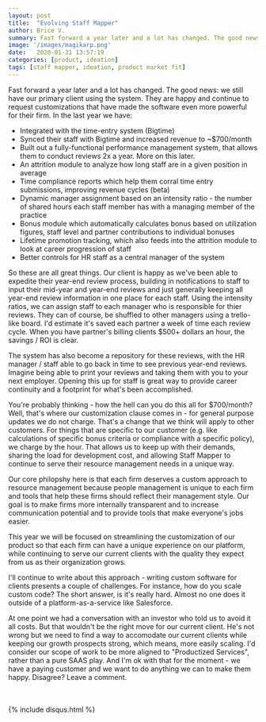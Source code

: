 ```yaml
---
layout: post
title:  "Evolving Staff Mapper"
author: Brice V.
summary: Fast forward a year later and a lot has changed. The good news - we still have our primary client using the system. They are happy and continue to request customizations that have made the software even more powerful for their firm.
image: '/images/magikarp.png'
date:   2020-01-31 13:57:19
categories: [product, ideation]
tags: [staff mapper, ideation, product market fit]
---
```


Fast forward a year later and a lot has changed. The good news: we still have our primary client using the system. They are happy and continue to request customizations that have made the software even more powerful for their firm. In the last year we have:

- Integrated with the time-entry system (Bigtime)
- Synced their staff with Bigtime and increased revenue to ~$700/month
- Built out a fully-functional performance management system, that allows them to conduct reviews 2x a year. More on this later.
- An attrition module to analyze how long staff are in a given position in average
- Time compliance reports which help them corral time entry submissions, improving revenue cycles (beta)
- Dynamic manager assignment based on an intensity ratio - the number of shared hours each staff member has with a managing member of the practice
- Bonus module which automatically calculates bonus based on utilization figures, staff level and partner contributions to individual bonuses
- Lifetime promotion tracking, which also feeds into the attrition module to look at career progression of staff
- Better controls for HR staff as a central manager of the system

So these are all great things. Our client is happy as we've been able to expedite their year-end review process, building in notifications to staff to input their mid-year and year-end reviews and just generally keeping all year-end review information in one place for each staff. Using the intensity ratios, we can assign staff to each manager who is responsible for thier reviews. They can of course, be shuffled to other managers using a trello-like board. I'd estimate it's saved each partner a week of time each review cycle. When you have partner's billing clients $500+ dollars an hour, the savings / ROI is clear.

The system has also become a repository for these reviews, with the HR manager / staff able to go back in time to see previous year-end reviews. Imagine being able to print your reviews and taking them with you to your next employer. Opening this up for staff is great way to provide career continuity and a footprint for what's been accomplished.

You're probably thinking - how the hell can you do this all for $700/month? Well, that's where our customization clause comes in - for general purpose updates we do not charge. That's a change that we think will apply to other customers. For things that are specific to our customer (e.g. like calculations of specific bonus criteria or compliance with a specific policy), we charge by the hour. That allows us to keep up with their demands, sharing the load for development cost, and allowing Staff Mapper to continue to serve their resource management needs in a unique way.

Our core philopshy here is that each firm deserves a custom approach to resource management because people management is unique to each firm and tools that help these firms should reflect their management style. Our goal is to make firms more internally transparent and to increase communication potential and to provide tools that make everyone's jobs easier.

This year we will be focused on streamlining the customization of our product so that each firm can have a unique experience on our platform, while continuing to serve our current clients with the quality they expect from us as their organization grows.

I'll continue to write about this approach - writing custom software for clients presents a couple of challenges. For instance, how do you scale custom code? The short answer, is it's really hard. Almost no one does it outside of a platform-as-a-service like Salesforce. 

At one point we had a conversation with an investor who told us to avoid it all costs. But that wouldn't be the right move for our current client. He's not wrong but we need to find a way to accomodate our current clients while keeping our growth prospects strong, which means, more easily scaling. I'd consider our scope of work to be more aligned to "Productized Services", rather than a pure SAAS play. And I'm ok with that for the moment - we have a paying customer and we want to do anything we can to make them happy. Disagree? Leave a comment.

<script async id="_ck_321906" src="https://forms.convertkit.com/321906?v=6"></script>

<br />
<br />
{% include disqus.html %} 